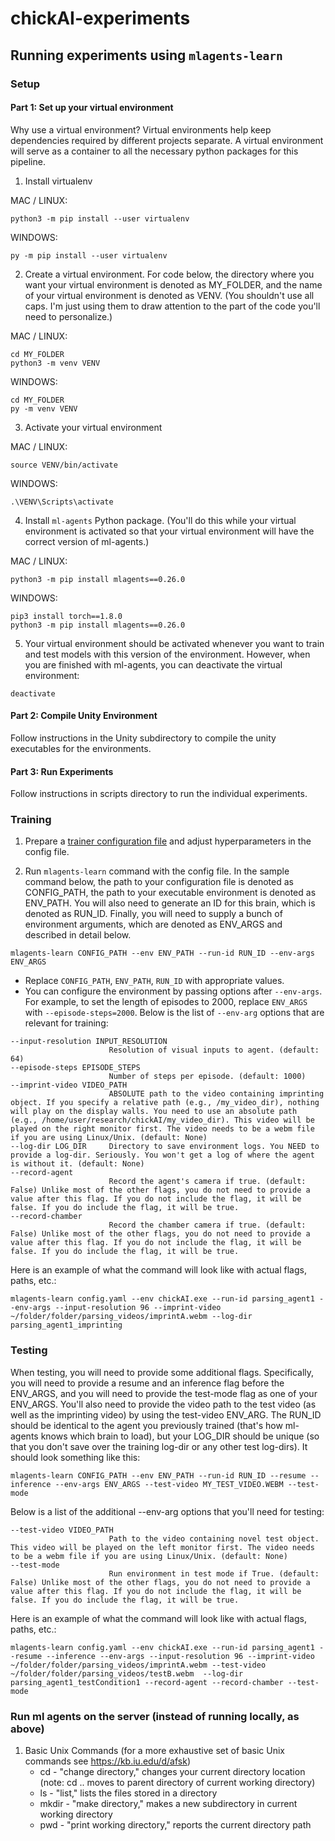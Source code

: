 # chickAI-experiments
## Running experiments using `mlagents-learn`
### Setup
#### Part 1: Set up your virtual environment
Why use a virtual environment? Virtual environments help keep dependencies required by different projects separate.
A virtual environment will serve as a container to all the necessary python packages for this pipeline.
1. Install virtualenv

MAC / LINUX:
```
python3 -m pip install --user virtualenv
```
WINDOWS:
```
py -m pip install --user virtualenv
```
2. Create a virtual environment. For code below, the directory where you want your virtual environment is denoted as MY_FOLDER, and the name of your virtual environment is denoted as VENV. (You shouldn't use all caps. I'm just using them to draw attention to the part of the code you'll need to personalize.)

MAC / LINUX:
```
cd MY_FOLDER
python3 -m venv VENV
```
WINDOWS:
```
cd MY_FOLDER
py -m venv VENV
```
3. Activate your virtual environment

MAC / LINUX:
```
source VENV/bin/activate
```
WINDOWS:
```
.\VENV\Scripts\activate
```
4. Install `ml-agents` Python package. (You'll do this while your virtual environment is activated so that your virtual environment will have the correct version of ml-agents.)

MAC / LINUX:
```
python3 -m pip install mlagents==0.26.0
```
WINDOWS:
```
pip3 install torch==1.8.0
python3 -m pip install mlagents==0.26.0
```
5. Your virtual environment should be activated whenever you want to train and test models with this version of the environment. However, when you are finished with ml-agents, you can deactivate the virtual environment:
```
deactivate
```

#### Part 2: Compile Unity Environment
Follow instructions in the Unity subdirectory to compile the unity executables for the environments.

#### Part 3: Run Experiments
Follow instructions in scripts directory to run the individual experiments.
### Training
1. Prepare a [trainer configuration file](https://github.com/Unity-Technologies/ml-agents/blob/release_1_docs/docs/Training-Configuration-File.md) and adjust hyperparameters in the config file.

2. Run `mlagents-learn` command with the config file. In the sample command below, the path to your configuration file is denoted as CONFIG_PATH, the path to your executable environment is denoted as ENV_PATH. You will also need to generate an ID for this brain, which is denoted as RUN_ID. Finally, you will need to supply a bunch of environment arguments, which are denoted as ENV_ARGS and described in detail below.
```
mlagents-learn CONFIG_PATH --env ENV_PATH --run-id RUN_ID --env-args ENV_ARGS
```
* Replace `CONFIG_PATH`, `ENV_PATH`, `RUN_ID` with appropriate values.
* You can configure the environment by passing options after `--env-args`. For example, to set the length of episodes to 2000, replace `ENV_ARGS` with `--episode-steps=2000`. Below is the list of `--env-arg` options that are relevant for training:
```
--input-resolution INPUT_RESOLUTION
                      Resolution of visual inputs to agent. (default: 64)
--episode-steps EPISODE_STEPS
                      Number of steps per episode. (default: 1000)
--imprint-video VIDEO_PATH
                      ABSOLUTE path to the video containing imprinting object. If you specify a relative path (e.g., /my_video_dir), nothing will play on the display walls. You need to use an absolute path (e.g., /home/user/research/chickAI/my_video_dir). This video will be played on the right monitor first. The video needs to be a webm file if you are using Linux/Unix. (default: None)
--log-dir LOG_DIR     Directory to save environment logs. You NEED to provide a log-dir. Seriously. You won't get a log of where the agent is without it. (default: None)
--record-agent
                      Record the agent's camera if true. (default: False) Unlike most of the other flags, you do not need to provide a value after this flag. If you do not include the flag, it will be false. If you do include the flag, it will be true.        
--record-chamber
                      Record the chamber camera if true. (default: False) Unlike most of the other flags, you do not need to provide a value after this flag. If you do not include the flag, it will be false. If you do include the flag, it will be true.
```
Here is an example of what the command will look like with actual flags, paths, etc.:
```
mlagents-learn config.yaml --env chickAI.exe --run-id parsing_agent1 --env-args --input-resolution 96 --imprint-video ~/folder/folder/parsing_videos/imprintA.webm --log-dir parsing_agent1_imprinting
```

### Testing
When testing, you will need to provide some additional flags. Specifically, you will need to provide a resume and an inference flag before the ENV_ARGS, and you will need to provide the test-mode flag as one of your ENV_ARGS. You'll also need to provide the video path to the test video (as well as the imprinting video) by using the test-video ENV_ARG. The RUN_ID should be identical to the agent you previously trained (that's how ml-agents knows which brain to load), but your LOG_DIR should be unique (so that you don't save over the training log-dir or any other test log-dirs). It should look something like this:
```
mlagents-learn CONFIG_PATH --env ENV_PATH --run-id RUN_ID --resume --inference --env-args ENV_ARGS --test-video MY_TEST_VIDEO.WEBM --test-mode
```
Below is a list of the additional --env-arg options that you'll need for testing:
```
--test-video VIDEO_PATH
                      Path to the video containing novel test object. This video will be played on the left monitor first. The video needs to be a webm file if you are using Linux/Unix. (default: None)
--test-mode 
                      Run environment in test mode if True. (default: False) Unlike most of the other flags, you do not need to provide a value after this flag. If you do not include the flag, it will be false. If you do include the flag, it will be true.
```
Here is an example of what the command will look like with actual flags, paths, etc.:
```
mlagents-learn config.yaml --env chickAI.exe --run-id parsing_agent1 --resume --inference --env-args --input-resolution 96 --imprint-video ~/folder/folder/parsing_videos/imprintA.webm --test-video ~/folder/folder/parsing_videos/testB.webm  --log-dir parsing_agent1_testCondition1 --record-agent --record-chamber --test-mode
```

### Run ml agents on the server (instead of running locally, as above)
1. Basic Unix Commands (for a more exhaustive set of basic Unix commands see https://kb.iu.edu/d/afsk)
     * cd - "change directory," changes your current directory location (note: cd .. moves to parent directory of current working directory)
     * ls - "list," lists the files stored in a directory
     * mkdir - "make directory," makes a new subdirectory in current working directory
     * pwd - "print working directory," reports the current directory path
